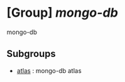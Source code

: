 # [Group] _mongo-db_

mongo-db

## Subgroups

- [atlas](/Commands/mongo-db/atlas/readme.md)
: mongo-db atlas
